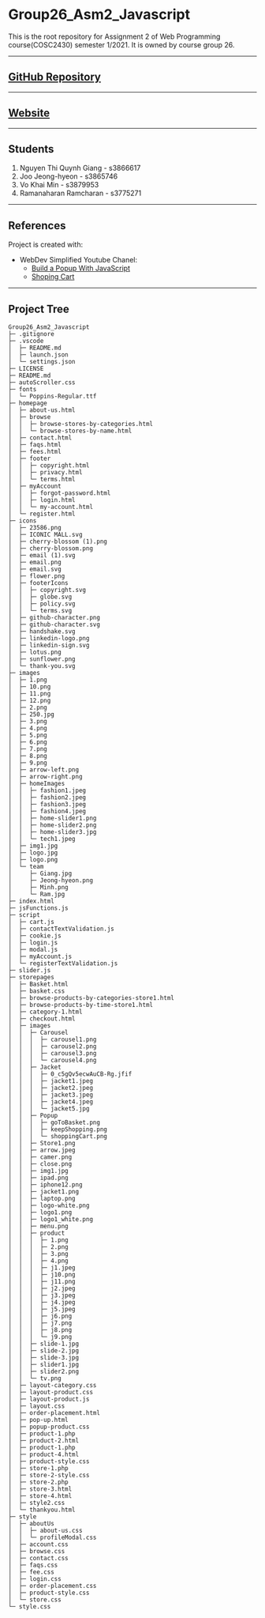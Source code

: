 # Group26_Asm2_Javascript

This is the root repository for Assignment 2 of Web Programming course(COSC2430) semester 1/2021. It is owned by course group 26.

---

## [GitHub Repository](https://github.com/Web-programming-sem1-2021/Group26_Asm2_Javascript)

---

## [Website](https://web-programming-sem1-2021.github.io/Group26_Asm2_Javascript)

---

## Students

1. Nguyen Thi Quynh Giang - s3866617
2. Joo Jeong-hyeon - s3865746
3. Vo Khai Min - s3879953
4. Ramanaharan Ramcharan - s3775271

---

## References

Project is created with:

- WebDev Simplified Youtube Chanel:
  - [Build a Popup With JavaScript](https://www.youtube.com/watch?v=MBaw_6cPmAw)
  - [Shoping Cart](https://www.youtube.com/watch?v=YeFzkC2awTM&t=2091s&pp=qAMBugMGCgJ2aRAB)

---

## Project Tree

```English
Group26_Asm2_Javascript
├─ .gitignore
├─ .vscode
│  ├─ README.md
│  ├─ launch.json
│  └─ settings.json
├─ LICENSE
├─ README.md
├─ autoScroller.css
├─ fonts
│  └─ Poppins-Regular.ttf
├─ homepage
│  ├─ about-us.html
│  ├─ browse
│  │  ├─ browse-stores-by-categories.html
│  │  └─ browse-stores-by-name.html
│  ├─ contact.html
│  ├─ faqs.html
│  ├─ fees.html
│  ├─ footer
│  │  ├─ copyright.html
│  │  ├─ privacy.html
│  │  └─ terms.html
│  ├─ myAccount
│  │  ├─ forgot-password.html
│  │  ├─ login.html
│  │  └─ my-account.html
│  └─ register.html
├─ icons
│  ├─ 23586.png
│  ├─ ICONIC MALL.svg
│  ├─ cherry-blossom (1).png
│  ├─ cherry-blossom.png
│  ├─ email (1).svg
│  ├─ email.png
│  ├─ email.svg
│  ├─ flower.png
│  ├─ footerIcons
│  │  ├─ copyright.svg
│  │  ├─ globe.svg
│  │  ├─ policy.svg
│  │  └─ terms.svg
│  ├─ github-character.png
│  ├─ github-character.svg
│  ├─ handshake.svg
│  ├─ linkedin-logo.png
│  ├─ linkedin-sign.svg
│  ├─ lotus.png
│  ├─ sunflower.png
│  └─ thank-you.svg
├─ images
│  ├─ 1.png
│  ├─ 10.png
│  ├─ 11.png
│  ├─ 12.png
│  ├─ 2.png
│  ├─ 250.jpg
│  ├─ 3.png
│  ├─ 4.png
│  ├─ 5.png
│  ├─ 6.png
│  ├─ 7.png
│  ├─ 8.png
│  ├─ 9.png
│  ├─ arrow-left.png
│  ├─ arrow-right.png
│  ├─ homeImages
│  │  ├─ fashion1.jpeg
│  │  ├─ fashion2.jpeg
│  │  ├─ fashion3.jpeg
│  │  ├─ fashion4.jpeg
│  │  ├─ home-slider1.png
│  │  ├─ home-slider2.png
│  │  ├─ home-slider3.jpg
│  │  └─ tech1.jpeg
│  ├─ img1.jpg
│  ├─ logo.jpg
│  ├─ logo.png
│  └─ team
│     ├─ Giang.jpg
│     ├─ Jeong-hyeon.png
│     ├─ Minh.png
│     └─ Ram.jpg
├─ index.html
├─ jsFunctions.js
├─ script
│  ├─ cart.js
│  ├─ contactTextValidation.js
│  ├─ cookie.js
│  ├─ login.js
│  ├─ modal.js
│  ├─ myAccount.js
│  └─ registerTextValidation.js
├─ slider.js
├─ storepages
│  ├─ Basket.html
│  ├─ basket.css
│  ├─ browse-products-by-categories-store1.html
│  ├─ browse-products-by-time-store1.html
│  ├─ category-1.html
│  ├─ checkout.html
│  ├─ images
│  │  ├─ Carousel
│  │  │  ├─ carousel1.png
│  │  │  ├─ carousel2.png
│  │  │  ├─ carousel3.png
│  │  │  └─ carousel4.png
│  │  ├─ Jacket
│  │  │  ├─ 0_c5gQv5ecwAuCB-Rg.jfif
│  │  │  ├─ jacket1.jpeg
│  │  │  ├─ jacket2.jpeg
│  │  │  ├─ jacket3.jpeg
│  │  │  ├─ jacket4.jpeg
│  │  │  └─ jacket5.jpg
│  │  ├─ Popup
│  │  │  ├─ goToBasket.png
│  │  │  ├─ keepShopping.png
│  │  │  └─ shoppingCart.png
│  │  ├─ Store1.png
│  │  ├─ arrow.jpeg
│  │  ├─ camer.png
│  │  ├─ close.png
│  │  ├─ img1.jpg
│  │  ├─ ipad.png
│  │  ├─ iphone12.png
│  │  ├─ jacket1.png
│  │  ├─ laptop.png
│  │  ├─ logo-white.png
│  │  ├─ logo1.png
│  │  ├─ logo1_white.png
│  │  ├─ menu.png
│  │  ├─ product
│  │  │  ├─ 1.png
│  │  │  ├─ 2.png
│  │  │  ├─ 3.png
│  │  │  ├─ 4.png
│  │  │  ├─ j1.jpeg
│  │  │  ├─ j10.png
│  │  │  ├─ j11.png
│  │  │  ├─ j2.jpeg
│  │  │  ├─ j3.jpeg
│  │  │  ├─ j4.jpeg
│  │  │  ├─ j5.jpeg
│  │  │  ├─ j6.png
│  │  │  ├─ j7.png
│  │  │  ├─ j8.png
│  │  │  └─ j9.png
│  │  ├─ slide-1.jpg
│  │  ├─ slide-2.jpg
│  │  ├─ slide-3.jpg
│  │  ├─ slider1.jpg
│  │  ├─ slider2.png
│  │  └─ tv.png
│  ├─ layout-category.css
│  ├─ layout-product.css
│  ├─ layout-product.js
│  ├─ layout.css
│  ├─ order-placement.html
│  ├─ pop-up.html
│  ├─ popup-product.css
│  ├─ product-1.php
│  ├─ product-2.html
│  ├─ product-1.php
│  ├─ product-4.html
│  ├─ product-style.css
│  ├─ store-1.php
│  ├─ store-2-style.css
│  ├─ store-2.php
│  ├─ store-3.html
│  ├─ store-4.html
│  ├─ style2.css
│  └─ thankyou.html
├─ style
│  ├─ aboutUs
│  │  ├─ about-us.css
│  │  └─ profileModal.css
│  ├─ account.css
│  ├─ browse.css
│  ├─ contact.css
│  ├─ faqs.css
│  ├─ fee.css
│  ├─ login.css
│  ├─ order-placement.css
│  ├─ product-style.css
│  └─ store.css
└─ style.css
```
